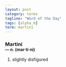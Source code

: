 ```yaml
---
layout: post
category: terms
tagline: "Word of the Day"
tags: [alpha_m]
term: martini
---
```


<h3>Martini<br/> <small>&mdash; n. (mar<span>&middot;</span>ti<span>&middot;</span>ni)</small></h3>
<p><ol>
<li>slightly disfigured</li>
</ol></p>
